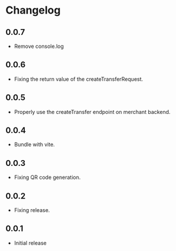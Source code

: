 # Changelog

## 0.0.7

- Remove console.log

## 0.0.6

- Fixing the return value of the createTransferRequest.

## 0.0.5

- Properly use the createTransfer endpoint on merchant backend.

## 0.0.4

- Bundle with vite.

## 0.0.3

- Fixing QR code generation.

## 0.0.2

- Fixing release.

## 0.0.1

- Initial release
